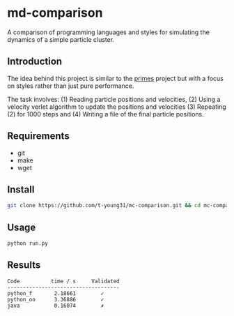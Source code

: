 # md-comparison
A comparison of programming languages and styles for simulating the dynamics of 
a simple particle cluster.


## Introduction

The idea behind this project is similar to the [primes](https://github.com/PlummersSoftwareLLC/Primes)
project but with a focus on styles rather than just pure performance.

The task involves: (1) Reading particle positions and velocities, (2) Using a 
velocity verlet algorithm to update the positions and velocities (3) Repeating
(2) for 1000 steps and (4) Writing a file of the final particle positions.


## Requirements

* git
* make
* wget


## Install 

```bash
git clone https://github.com/t-young31/mc-comparison.git && cd mc-comparison && make
```

## Usage

```bash
python run.py
```

## Results

```
Code          time / s     Validated
------------------------------------
python_f       2.18661        ✓              
python_oo      3.36886        ✓              
java           0.16074        ✗      
```

